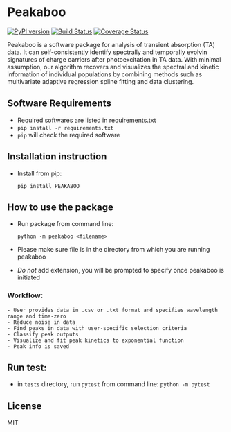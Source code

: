 # Peakaboo

[![PyPI version](https://badge.fury.io/py/PEAKABOO.svg)](https://badge.fury.io/py/PEAKABOO)
[![Build Status](https://travis-ci.org/liud16/peakaboo.svg?branch=master)](https://travis-ci.org/liud16/peakaboo)
[![Coverage Status](https://img.shields.io/coveralls/github/liud16/peakaboo/master.svg)](https://coveralls.io/github/liud16/peakaboo?branch=master)

Peakaboo is a software package for analysis of transient absorption (TA) data. It can self-consistently identify spectrally and temporally evolvin signatures of charge carriers after photoexcitation in TA data. With minimal assumption, our algorithm recovers and visualizes the spectral and kinetic information of individual populations by combining methods such as multivariate adaptive regression spline fitting and data clustering.



## Software Requirements

- Required softwares are listed in requirements.txt
- ```pip install -r requirements.txt```
- ```pip``` will check the required software



## Installation instruction

- Install from pip:
    
    ```pip install PEAKABOO```


## How to use the package

- Run package from command line:

    ``python -m peakaboo <filename>``

- Please make sure file is in the directory from which you are running peakaboo
- *Do not* add extension, you will be prompted to specify once peakaboo is initiated


### Workflow:

    - User provides data in .csv or .txt format and specifies wavelength range and time-zero
    - Reduce noise in data
    - Find peaks in data with user-specific selection criteria
    - Classify peak outputs
    - Visualize and fit peak kinetics to exponential function
    - Peak info is saved


## Run test:

- in ``tests`` directory, run ``pytest`` from command line:
    ``python -m pytest``


## License

MIT
